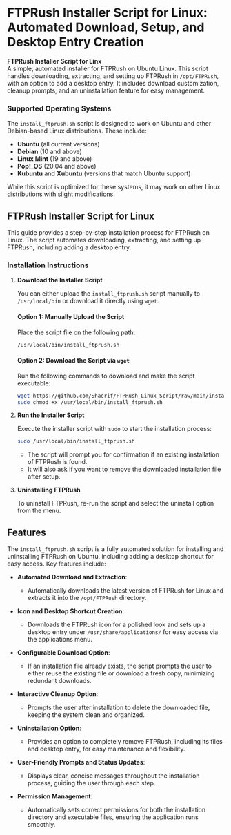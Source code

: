 # FTPRush Installer Script for Linux: Automated Download, Setup, and Desktop Entry Creation

**FTPRush Installer Script for Linx**  
A simple, automated installer for FTPRush on Ubuntu Linux. This script handles downloading, extracting, and setting up FTPRush in `/opt/FTPRush`, with an option to add a desktop entry. It includes download customization, cleanup prompts, and an uninstallation feature for easy management.

### Supported Operating Systems

The `install_ftprush.sh` script is designed to work on Ubuntu and other Debian-based Linux distributions. These include:

- **Ubuntu** (all current versions)
- **Debian** (10 and above)
- **Linux Mint** (19 and above)
- **Pop!_OS** (20.04 and above)
- **Kubuntu** and **Xubuntu** (versions that match Ubuntu support)

While this script is optimized for these systems, it may work on other Linux distributions with slight modifications.

## FTPRush Installer Script for Linux

This guide provides a step-by-step installation process for FTPRush on Linux. The script automates downloading, extracting, and setting up FTPRush, including adding a desktop entry.

### Installation Instructions

1. **Download the Installer Script**

   You can either upload the `install_ftprush.sh` script manually to `/usr/local/bin` or download it directly using `wget`.

   #### Option 1: Manually Upload the Script
   Place the script file on the following path:

   ```bash
   /usr/local/bin/install_ftprush.sh
   ```

   #### Option 2: Download the Script via `wget`
   Run the following commands to download and make the script executable:

   ```bash
   wget https://github.com/Shaerif/FTPRush_Linux_Script/raw/main/install_ftprush.sh -O /usr/local/bin/install_ftprush.sh
   sudo chmod +x /usr/local/bin/install_ftprush.sh
   ```

2. **Run the Installer Script**

   Execute the installer script with `sudo` to start the installation process:

   ```bash
   sudo /usr/local/bin/install_ftprush.sh
   ```

   - The script will prompt you for confirmation if an existing installation of FTPRush is found.
   - It will also ask if you want to remove the downloaded installation file after setup.

3. **Uninstalling FTPRush**

   To uninstall FTPRush, re-run the script and select the uninstall option from the menu.




## Features

The `install_ftprush.sh` script is a fully automated solution for installing and uninstalling FTPRush on Ubuntu, including adding a desktop shortcut for easy access. Key features include:

- **Automated Download and Extraction**: 
  - Automatically downloads the latest version of FTPRush for Linux and extracts it into the `/opt/FTPRush` directory.

- **Icon and Desktop Shortcut Creation**:
  - Downloads the FTPRush icon for a polished look and sets up a desktop entry under `/usr/share/applications/` for easy access via the applications menu.

- **Configurable Download Option**:
  - If an installation file already exists, the script prompts the user to either reuse the existing file or download a fresh copy, minimizing redundant downloads.

- **Interactive Cleanup Option**:
  - Prompts the user after installation to delete the downloaded file, keeping the system clean and organized.

- **Uninstallation Option**:
  - Provides an option to completely remove FTPRush, including its files and desktop entry, for easy maintenance and flexibility.

- **User-Friendly Prompts and Status Updates**:
  - Displays clear, concise messages throughout the installation process, guiding the user through each step.

- **Permission Management**:
  - Automatically sets correct permissions for both the installation directory and executable files, ensuring the application runs smoothly.



